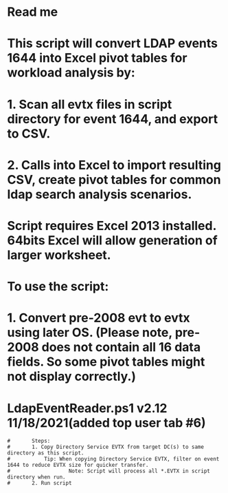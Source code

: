 # Read me
# This script will convert LDAP events 1644 into Excel pivot tables for workload analysis by:
#    1. Scan all evtx files in script directory for event 1644, and export to CSV.
#    2. Calls into Excel to import resulting CSV, create pivot tables for common ldap search analysis scenarios. 
# Script requires Excel 2013 installed. 64bits Excel will allow generation of larger worksheet.
#
# To use the script:
#  1. Convert pre-2008 evt to evtx using later OS. (Please note, pre-2008 does not contain all 16 data fields. So some pivot tables might not display correctly.)

# LdapEventReader.ps1 v2.12 11/18/2021(added top user tab #6)
	#		Steps: 
	#   	1. Copy Directory Service EVTX from target DC(s) to same directory as this script.
	#     		Tip: When copying Directory Service EVTX, filter on event 1644 to reduce EVTX size for quicker transfer. 
	#					Note: Script will process all *.EVTX in script directory when run.
	#   	2. Run script
